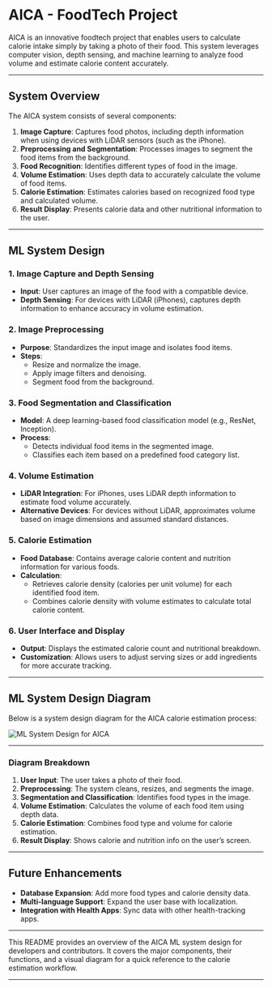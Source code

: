 # AICA - FoodTech Project

AICA is an innovative foodtech project that enables users to calculate calorie intake simply by taking a photo of their food. This system leverages computer vision, depth sensing, and machine learning to analyze food volume and estimate calorie content accurately.

---

## System Overview

The AICA system consists of several components: 

1. **Image Capture**: Captures food photos, including depth information when using devices with LiDAR sensors (such as the iPhone).
2. **Preprocessing and Segmentation**: Processes images to segment the food items from the background.
3. **Food Recognition**: Identifies different types of food in the image.
4. **Volume Estimation**: Uses depth data to accurately calculate the volume of food items.
5. **Calorie Estimation**: Estimates calories based on recognized food type and calculated volume.
6. **Result Display**: Presents calorie data and other nutritional information to the user.

---

## ML System Design

### 1. **Image Capture and Depth Sensing**

   - **Input**: User captures an image of the food with a compatible device.
   - **Depth Sensing**: For devices with LiDAR (iPhones), captures depth information to enhance accuracy in volume estimation.

### 2. **Image Preprocessing**

   - **Purpose**: Standardizes the input image and isolates food items.
   - **Steps**:
      - Resize and normalize the image.
      - Apply image filters and denoising.
      - Segment food from the background.

### 3. **Food Segmentation and Classification**

   - **Model**: A deep learning-based food classification model (e.g., ResNet, Inception).
   - **Process**:
      - Detects individual food items in the segmented image.
      - Classifies each item based on a predefined food category list.

### 4. **Volume Estimation**

   - **LiDAR Integration**: For iPhones, uses LiDAR depth information to estimate food volume accurately.
   - **Alternative Devices**: For devices without LiDAR, approximates volume based on image dimensions and assumed standard distances.

### 5. **Calorie Estimation**

   - **Food Database**: Contains average calorie content and nutrition information for various foods.
   - **Calculation**:
      - Retrieves calorie density (calories per unit volume) for each identified food item.
      - Combines calorie density with volume estimates to calculate total calorie content.

### 6. **User Interface and Display**

   - **Output**: Displays the estimated calorie count and nutritional breakdown.
   - **Customization**: Allows users to adjust serving sizes or add ingredients for more accurate tracking.

---

## ML System Design Diagram

Below is a system design diagram for the AICA calorie estimation process:

![ML System Design for AICA](diagram.png)

---

### Diagram Breakdown

1. **User Input**: The user takes a photo of their food.
2. **Preprocessing**: The system cleans, resizes, and segments the image.
3. **Segmentation and Classification**: Identifies food types in the image.
4. **Volume Estimation**: Calculates the volume of each food item using depth data.
5. **Calorie Estimation**: Combines food type and volume for calorie estimation.
6. **Result Display**: Shows calorie and nutrition info on the user’s screen.

---

## Future Enhancements

- **Database Expansion**: Add more food types and calorie density data.
- **Multi-language Support**: Expand the user base with localization.
- **Integration with Health Apps**: Sync data with other health-tracking apps.

---

This README provides an overview of the AICA ML system design for developers and contributors. It covers the major components, their functions, and a visual diagram for a quick reference to the calorie estimation workflow.

---
